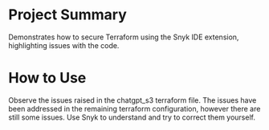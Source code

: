 # Project Summary
Demonstrates how to secure Terraform using the Snyk IDE extension, highlighting issues with the code.

# How to Use
Observe the issues raised in the chatgpt_s3 terraform file. The issues have been addressed in the remaining terraform configuration, however there are still some issues. Use Snyk to understand and try to correct them yourself.